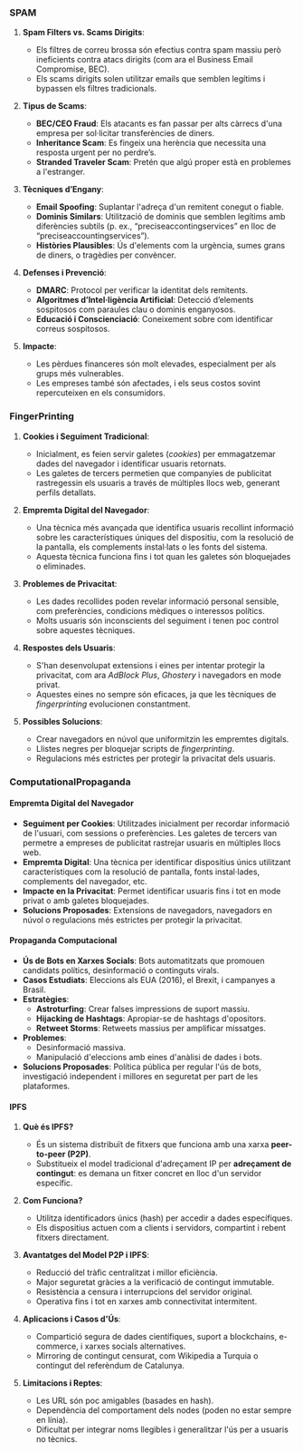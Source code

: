 
### **SPAM**

1. **Spam Filters vs. Scams Dirigits**:
    
    - Els filtres de correu brossa són efectius contra spam massiu però ineficients contra atacs dirigits (com ara el Business Email Compromise, BEC).
    - Els scams dirigits solen utilitzar emails que semblen legítims i bypassen els filtres tradicionals.
2. **Tipus de Scams**:
    
    - **BEC/CEO Fraud**: Els atacants es fan passar per alts càrrecs d'una empresa per sol·licitar transferències de diners.
    - **Inheritance Scam**: Es fingeix una herència que necessita una resposta urgent per no perdre’s.
    - **Stranded Traveler Scam**: Pretén que algú proper està en problemes a l'estranger.
3. **Tècniques d’Engany**:
    
    - **Email Spoofing**: Suplantar l'adreça d'un remitent conegut o fiable.
    - **Dominis Similars**: Utilització de dominis que semblen legítims amb diferències subtils (p. ex., “preciseaccontingservices” en lloc de “preciseaccountingservices”).
    - **Històries Plausibles**: Ús d'elements com la urgència, sumes grans de diners, o tragèdies per convèncer.
4. **Defenses i Prevenció**:
    
    - **DMARC**: Protocol per verificar la identitat dels remitents.
    - **Algoritmes d’Intel·ligència Artificial**: Detecció d’elements sospitosos com paraules clau o dominis enganyosos.
    - **Educació i Conscienciació**: Coneixement sobre com identificar correus sospitosos.
5. **Impacte**:
    
    - Les pèrdues financeres són molt elevades, especialment per als grups més vulnerables.
    - Les empreses també són afectades, i els seus costos sovint repercuteixen en els consumidors.


### **FingerPrinting**

1. **Cookies i Seguiment Tradicional**:
    
    - Inicialment, es feien servir galetes (_cookies_) per emmagatzemar dades del navegador i identificar usuaris retornats.
    - Les galetes de tercers permetien que companyies de publicitat rastregessin els usuaris a través de múltiples llocs web, generant perfils detallats.
2. **Empremta Digital del Navegador**:
    
    - Una tècnica més avançada que identifica usuaris recollint informació sobre les característiques úniques del dispositiu, com la resolució de la pantalla, els complements instal·lats o les fonts del sistema.
    - Aquesta tècnica funciona fins i tot quan les galetes són bloquejades o eliminades.
3. **Problemes de Privacitat**:
    
    - Les dades recollides poden revelar informació personal sensible, com preferències, condicions mèdiques o interessos polítics.
    - Molts usuaris són inconscients del seguiment i tenen poc control sobre aquestes tècniques.
4. **Respostes dels Usuaris**:
    
    - S'han desenvolupat extensions i eines per intentar protegir la privacitat, com ara _AdBlock Plus_, _Ghostery_ i navegadors en mode privat.
    - Aquestes eines no sempre són eficaces, ja que les tècniques de _fingerprinting_ evolucionen constantment.
5. **Possibles Solucions**:
    
    - Crear navegadors en núvol que uniformitzin les empremtes digitals.
    - Llistes negres per bloquejar scripts de _fingerprinting_.
    - Regulacions més estrictes per protegir la privacitat dels usuaris.

### **ComputationalPropaganda**

#### **Empremta Digital del Navegador**

- **Seguiment per Cookies**: Utilitzades inicialment per recordar informació de l'usuari, com sessions o preferències. Les galetes de tercers van permetre a empreses de publicitat rastrejar usuaris en múltiples llocs web.
- **Empremta Digital**: Una tècnica per identificar dispositius únics utilitzant característiques com la resolució de pantalla, fonts instal·lades, complements del navegador, etc.
- **Impacte en la Privacitat**: Permet identificar usuaris fins i tot en mode privat o amb galetes bloquejades.
- **Solucions Proposades**: Extensions de navegadors, navegadors en núvol o regulacions més estrictes per protegir la privacitat.

#### **Propaganda Computacional**

- **Ús de Bots en Xarxes Socials**: Bots automatitzats que promouen candidats polítics, desinformació o continguts virals.
- **Casos Estudiats**: Eleccions als EUA (2016), el Brexit, i campanyes a Brasil.
- **Estratègies**:
    - **Astroturfing**: Crear falses impressions de suport massiu.
    - **Hijacking de Hashtags**: Apropiar-se de hashtags d'opositors.
    - **Retweet Storms**: Retweets massius per amplificar missatges.
- **Problemes**:
    - Desinformació massiva.
    - Manipulació d'eleccions amb eines d'anàlisi de dades i bots.
- **Solucions Proposades**: Política pública per regular l'ús de bots, investigació independent i millores en seguretat per part de les plataformes.



#### **IPFS**
1. **Què és IPFS?**
    
    - És un sistema distribuït de fitxers que funciona amb una xarxa **peer-to-peer (P2P)**.
    - Substitueix el model tradicional d'adreçament IP per **adreçament de contingut**: es demana un fitxer concret en lloc d'un servidor específic.
2. **Com Funciona?**
    
    - Utilitza identificadors únics (hash) per accedir a dades específiques.
    - Els dispositius actuen com a clients i servidors, compartint i rebent fitxers directament.
3. **Avantatges del Model P2P i IPFS**:
    
    - Reducció del tràfic centralitzat i millor eficiència.
    - Major seguretat gràcies a la verificació de contingut immutable.
    - Resistència a censura i interrupcions del servidor original.
    - Operativa fins i tot en xarxes amb connectivitat intermitent.
4. **Aplicacions i Casos d'Ús**:
    
    - Compartició segura de dades científiques, suport a blockchains, e-commerce, i xarxes socials alternatives.
    - Mirroring de contingut censurat, com Wikipedia a Turquia o contingut del referèndum de Catalunya.
5. **Limitacions i Reptes**:
    
    - Les URL són poc amigables (basades en hash).
    - Dependència del comportament dels nodes (poden no estar sempre en línia).
    - Dificultat per integrar noms llegibles i generalitzar l'ús per a usuaris no tècnics.
